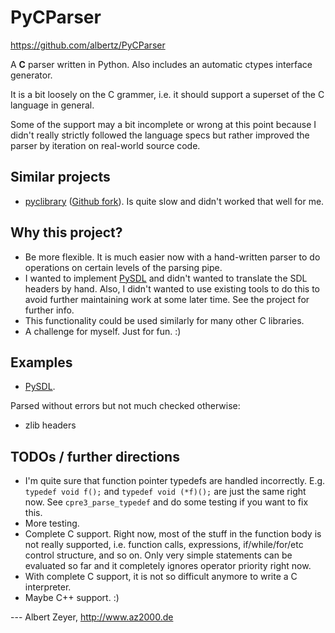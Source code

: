 PyCParser
=========
<https://github.com/albertz/PyCParser>

A **C** parser written in Python. Also includes an automatic ctypes interface generator.

It is a bit loosely on the C grammer, i.e. it should support a superset of the C language in general.

Some of the support may a bit incomplete or wrong at this point because I didn't really strictly followed the language specs but rather improved the parser by iteration on real-world source code.

Similar projects
----------------

* [pyclibrary](https://launchpad.net/pyclibrary) ([Github fork](https://github.com/albertz/pyclibrary)). Is quite slow and didn't worked that well for me.

Why this project?
-----------------

* Be more flexible. It is much easier now with a hand-written parser to do operations on certain levels of the parsing pipe.
* I wanted to implement [PySDL](https://github.com/albertz/PySDL) and didn't wanted to translate the SDL headers by hand. Also, I didn't wanted to use existing tools to do this to avoid further maintaining work at some later time. See the project for further info.
* This functionality could be used similarly for many other C libraries.
* A challenge for myself. Just for fun. :)

Examples
--------

* [PySDL](https://github.com/albertz/PySDL).

Parsed without errors but not much checked otherwise:

* zlib headers

TODOs / further directions
--------------------------

* I'm quite sure that function pointer typedefs are handled incorrectly. E.g. `typedef void f();` and `typedef void (*f)();` are just the same right now. See `cpre3_parse_typedef` and do some testing if you want to fix this.
* More testing.
* Complete C support. Right now, most of the stuff in the function body is not really supported, i.e. function calls, expressions, if/while/for/etc control structure, and so on. Only very simple statements can be evaluated so far and it completely ignores operator priority right now. 
* With complete C support, it is not so difficult anymore to write a C interpreter.
* Maybe C++ support. :)

--- Albert Zeyer, <http://www.az2000.de>

